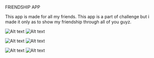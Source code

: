 FRIENDSHIP APP

This app is made for all my friends. This app is a part of challenge but i made it only as to show my friendship through all of you guyz.



  
![Alt text](https://i.imgur.com/my610rs.jpg "Splash Screen")  ![Alt text](https://i.imgur.com/P86VlL2.jpg "Main Screen")

![Alt text](https://i.imgur.com/w14rieE.jpg "Main Screen 2") ![Alt text](https://i.imgur.com/FMNgJ0N.jpg "Main Screen 3")

![Alt text](https://i.imgur.com/EeVS2SU.jpg "Detail Screen")  ![Alt text](https://i.imgur.com/323ibSy.jpg "Detail Screen 2")


